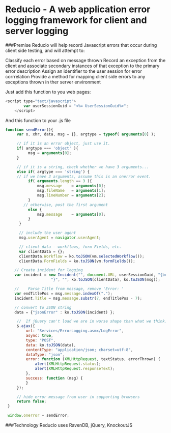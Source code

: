 Reducio - A web application error logging framework for client and server logging
=================================================================================
###Premise
Reducio will help record Javascript errors that occur during client side testing, and will attempt to:

Classify each error based on message thrown
Record an exception from the client and associate secondary instances of that 
	exception to the primary error description
Assign an identifier to the user session for error corrrelation
Provide a method for mapping client side errors to any exceptions thrown in ther server environment	

Just add this function to you web pages:

```javascript
<script type="text/javascript">
		var userSessionGuid = "<%= UserSessionGuid%>";
	</script>
```
And this function to your .js file
```javascript
function sendError(){
     var o, xhr, data, msg = {}, argtype = typeof( arguments[0] );

     // if it is an error object, just use it.
     if( argtype === 'object' ){
     	  msg = arguments[0];
     }

     // if it is a string, check whether we have 3 arguments...
     else if( argtype === 'string') {
     // if we have 3 arguments, assume this is an onerror event.
          if( arguments.length == 3 ){
              msg.message    = arguments[0];
              msg.fileName   = arguments[1];
              msg.lineNumber = arguments[2];
          }
        // otherwise, post the first argument
          else {
              msg.message    = arguments[0];
          }
      }

      // include the user agent
      msg.userAgent = navigator.userAgent;

      // client data - workflows, form Fields, etc.
      var clientData = {};
      clientData.Workflow = ko.toJSON(vm.selectedWorkflow());
      clientData.FormFields = ko.toJSON(vm.formFields());

    // Create incident for logging
    var incident = new Incident("", document.URL, userSessionGuid, "{body: " + document.body.innerHTML +
                    "}", "", ko.toJSON(clientData), ko.toJSON(msg));

    //    Parse Title from message, remove 'Error: '
    var endTitlePos = msg.message.indexOf(".");
    incident.Title = msg.message.substr(7, endTitlePos - 7);

	// convert to JSON string
	data = {"jsonError" : ko.toJSON(incident) };

     //  If jQuery can't load we are in worse shape than what we think.
	 $.ajax({
	     url: "Services/ErrorLogging.asmx/LogError",
	     async: true,
	     type: "POST",
	     data: ko.toJSON(data),
	     contentType: "application/json; charset=utf-8",
	     dataType: "json",
	     error: function (XMLHttpRequest, textStatus, errorThrown) {
	         alert(XMLHttpRequest.status);
	         alert(XMLHttpRequest.responseText);
	     },
	     success: function (msg) {
	     }
	 });

     // hide error message from user in supporting browsers
     return false;
 }

 window.onerror = sendError;


```

###Technology
Reducio uses RavenDB, jQuery, KnockoutJS

